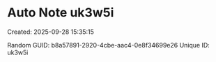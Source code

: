 ﻿# Auto Note uk3w5i
Created: 2025-09-28 15:35:15

Random GUID: b8a57891-2920-4cbe-aac4-0e8f34699e26
Unique ID: uk3w5i
